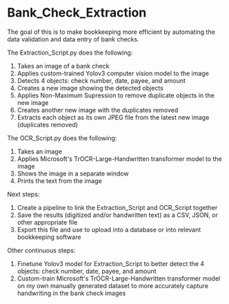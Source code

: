 # Bank_Check_Extraction

The goal of this is to make bookkeeping more efficient by automating the data validation and data entry of bank checks.


The Extraction_Script.py does the following:
1. Takes an image of a bank check
2. Applies custom-trained Yolov3 computer vision model to the image 
3. Detects 4 objects: check number, date, payee, and amount
4. Creates a new image showing the detected objects
5. Applies Non-Maximum Supression to remove duplicate objects in the new image
6. Creates another new image with the duplicates removed
7. Extracts each object as its own JPEG file from the latest new image (duplicates removed)


The OCR_Script.py does the following:
1. Takes an image
2. Applies Microsoft's TrOCR-Large-Handwritten transformer model to the image
3. Shows the image in a separate window
4. Prints the text from the image


Next steps:
1. Create a pipeline to link the Extraction_Script and OCR_Script together
2. Save the results (digitized and/or handwritten text) as a CSV, JSON, or other appropriate file
3. Export this file and use to upload into a database or into relevant bookkeeping software


Other continuous steps:
1. Finetune Yolov3 model for Extraction_Script to better detect the 4 objects: check number, date, payee, and amount
2. Custom-train Microsoft's TrOCR-Large-Handwritten transformer model on my own manually generated dataset to more accurately capture handwriting in the bank check images